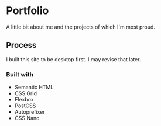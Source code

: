 # Portfolio

A little bit about me and the projects of which I'm most proud.

## Process

I built this site to be desktop first. I may revise that later.

### Built with

- Semantic HTML
- CSS Grid
- Flexbox
- PostCSS
- Autoprefixer
- CSS Nano
